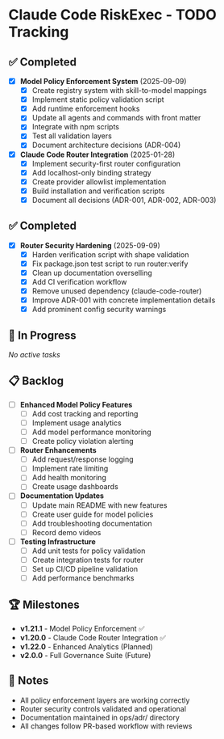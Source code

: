 # Claude Code RiskExec - TODO Tracking

## ✅ Completed

- [x] **Model Policy Enforcement System** (2025-09-09)
  - [x] Create registry system with skill-to-model mappings
  - [x] Implement static policy validation script
  - [x] Add runtime enforcement hooks
  - [x] Update all agents and commands with front matter
  - [x] Integrate with npm scripts
  - [x] Test all validation layers
  - [x] Document architecture decisions (ADR-004)

- [x] **Claude Code Router Integration** (2025-01-28)
  - [x] Implement security-first router configuration
  - [x] Add localhost-only binding strategy  
  - [x] Create provider allowlist implementation
  - [x] Build installation and verification scripts
  - [x] Document all decisions (ADR-001, ADR-002, ADR-003)

## ✅ Completed

- [x] **Router Security Hardening** (2025-09-09)
  - [x] Harden verification script with shape validation
  - [x] Fix package.json test script to run router:verify
  - [x] Clean up documentation overselling
  - [x] Add CI verification workflow
  - [x] Remove unused dependency (claude-code-router)
  - [x] Improve ADR-001 with concrete implementation details
  - [x] Add prominent config security warnings

## 🔄 In Progress

*No active tasks*

## 📋 Backlog

- [ ] **Enhanced Model Policy Features**
  - [ ] Add cost tracking and reporting
  - [ ] Implement usage analytics
  - [ ] Add model performance monitoring
  - [ ] Create policy violation alerting

- [ ] **Router Enhancements**
  - [ ] Add request/response logging
  - [ ] Implement rate limiting
  - [ ] Add health monitoring
  - [ ] Create usage dashboards

- [ ] **Documentation Updates**
  - [ ] Update main README with new features
  - [ ] Create user guide for model policies
  - [ ] Add troubleshooting documentation
  - [ ] Record demo videos

- [ ] **Testing Infrastructure**
  - [ ] Add unit tests for policy validation
  - [ ] Create integration tests for router
  - [ ] Set up CI/CD pipeline validation
  - [ ] Add performance benchmarks

## 🏆 Milestones

- **v1.21.1** - Model Policy Enforcement ✅
- **v1.20.0** - Claude Code Router Integration ✅
- **v1.22.0** - Enhanced Analytics (Planned)
- **v2.0.0** - Full Governance Suite (Future)

## 📝 Notes

- All policy enforcement layers are working correctly
- Router security controls validated and operational
- Documentation maintained in ops/adr/ directory
- All changes follow PR-based workflow with reviews
